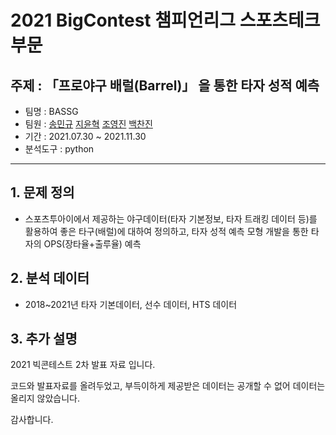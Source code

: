 # 2021 BigContest 챔피언리그 스포츠테크 부문

## 주제 : 「프로야구 배럴(Barrel)」 을 통한 타자 성적 예측

- 팀명 : BASSG
- 팀원 : [송민규][mk0715] [지윤혁][YUNHYEOKJI] [조영진][Yeongjin-Jo] [백찬진][Chanjinee]
- 기간 : 2021.07.30 ~ 2021.11.30
- 분석도구 : python

[mk0715]: https://github.com/mk0715
[YUNHYEOKJI]: https://github.com/YUNHYEOKJI
[Yeongjin-Jo]: https://github.com/Yeongjin-Jo
[Chanjinee]: https://github.com/Chanjinee

-----------------------------------------------------------------------------------------

## 1. 문제 정의

- 스포츠투아이에서 제공하는 야구데이터(타자 기본정보, 타자 트래킹 데이터 등)를 활용하여 좋은 타구(배럴)에 대하여 정의하고, 타자 성적 예측 모형 개발을 통한 타자의 OPS(장타율+출루율) 예측

## 2. 분석 데이터

- 2018~2021년 타자 기본데이터, 선수 데이터, HTS 데이터

## 3. 추가 설명

2021 빅콘테스트 2차 발표 자료 입니다.

코드와 발표자료를 올려두었고, 부득이하게 제공받은 데이터는 공개할 수 없어 데이터는 올리지 않았습니다.

감사합니다.

